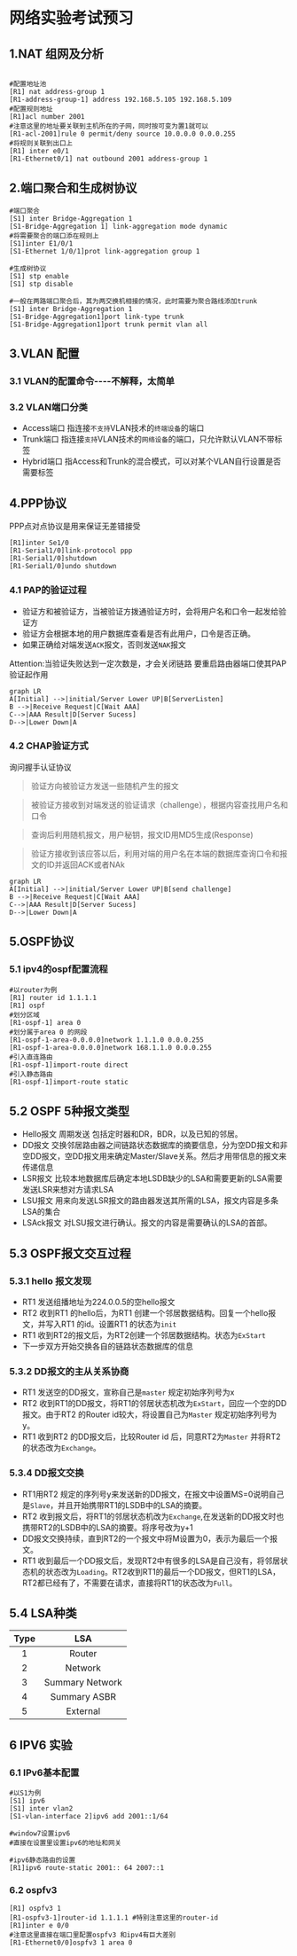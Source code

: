 # 网络实验考试预习
## 1.NAT 组网及分析

``` shell

#配置地址池
[R1] nat address-group 1 
[R1-address-group-1] address 192.168.5.105 192.168.5.109
#配置规则地址
[R1]acl number 2001
#注意这里的地址要关联到主机所在的子网，同时按可变为置1就可以
[R1-acl-2001]rule 0 permit/deny source 10.0.0.0 0.0.0.255 
#将规则关联到出口上
[R1] inter e0/1
[R1-Ethernet0/1] nat outbound 2001 address-group 1
```
## 2.端口聚合和生成树协议

``` shell
#端口聚合
[S1] inter Bridge-Aggregation 1
[S1-Bridge-Aggregation 1] link-aggregation mode dynamic
#将需要聚合的端口添在规则上
[S1]inter E1/0/1
[S1-Ethernet 1/0/1]prot link-aggregation group 1

#生成树协议
[S1] stp enable 
[S1] stp disable

#一般在两路端口聚合后，其为两交换机相接的情况，此时需要为聚合路线添加trunk
[S1] inter Bridge-Aggregation 1
[S1-Bridge-Aggregation1]port link-type trunk
[S1-Bridge-Aggregation1]port trunk permit vlan all
```

## 3.VLAN 配置
### 3.1 VLAN的配置命令----不解释，太简单
### 3.2 VLAN端口分类
-  Access端口
指连接`不支持`VLAN技术的`终端设备`的端口
- Trunk端口
指连接`支持`VLAN技术的`网络设备`的端口，只允许默认VLAN不带标签
- Hybrid端口
指Access和Trunk的混合模式，可以对某个VLAN自行设置是否需要标签

## 4.PPP协议
PPP点对点协议是用来保证无差错接受
```shell
[R1]inter Se1/0
[R1-Serial1/0]link-protocol ppp
[R1-Serial1/0]shutdown
[R1-Serial1/0]undo shutdown
```

### 4.1 PAP的验证过程
- 验证方和被验证方，当被验证方拨通验证方时，会将用户名和口令一起发给验证方
- 验证方会根据本地的用户数据库查看是否有此用户，口令是否正确。
- 如果正确给对端发送`ACK`报文，否则发送`NAK`报文

Attention:当验证失败达到一定次数是，才会关闭链路
要重启路由器端口使其PAP验证起作用

```mermaid
graph LR
A[Initial] -->|initial/Server Lower UP|B[ServerListen]
B -->|Receive Request|C[Wait AAA]
C-->|AAA Result|D[Server Sucess]
D-->|Lower Down|A
```

### 4.2 CHAP验证方式
询问握手认证协议
> 验证方向被验证方发送一些随机产生的报文

>被验证方接收到对端发送的验证请求（challenge），根据内容查找用户名和口令

>查询后利用随机报文，用户秘钥，报文ID用MD5生成(Response) 

> 验证方接收到该应答以后，利用对端的用户名在本端的数据库查询口令和报文的ID并返回ACK或者NAk

```mermaid
graph LR
A[Initial] -->|initial/Server Lower UP|B[send challenge]
B -->|Receive Request|C[Wait AAA]
C-->|AAA Result|D[Server Sucess]
D-->|Lower Down|A
```
## 5.OSPF协议
### 5.1 ipv4的ospf配置流程

``` shell
#以router为例
[R1] router id 1.1.1.1
[R1] ospf
#划分区域
[R1-ospf-1] area 0
#划分属于area 0 的网段
[R1-ospf-1-area-0.0.0.0]network 1.1.1.0 0.0.0.255
[R1-ospf-1-area-0.0.0.0]network 168.1.1.0 0.0.0.255
#引入直连路由
[R1-ospf-1]import-route direct
#引入静态路由
[R1-ospf-1]import-route static 
```
## 5.2 OSPF 5种报文类型
- Hello报文 周期发送 包括定时器和DR，BDR，以及已知的邻居。
- DD报文 交换邻居路由器之间链路状态数据库的摘要信息，分为空DD报文和非空DD报文，空DD报文用来确定Master/Slave关系。然后才用带信息的报文来传递信息
- LSR报文 比较本地数据库后确定本地LSDB缺少的LSA和需要更新的LSA需要发送LSR来想对方请求LSA
- LSU报文 用来向发送LSR报文的路由器发送其所需的LSA，报文内容是多条LSA的集合
- LSAck报文 对LSU报文进行确认。报文的内容是需要确认的LSA的首部。

## 5.3 OSPF报文交互过程
### 5.3.1 hello 报文发现
- RT1 发送组播地址为224.0.0.5的空hello报文
- RT2 收到RT1 的hello后，为RT1 创建一个邻居数据结构。回复一个hello报文，并写入RT1 的id。设置RT1 的状态为`init`
- RT1 收到RT2的报文后，为RT2创建一个邻居数据结构。状态为`ExStart` 
- 下一步双方开始交换各自的链路状态数据库的信息

### 5.3.2 DD报文的主从关系协商
- RT1 发送空的DD报文，宣称自己是`master` 规定初始序列号为x
- RT2 收到RT1的DD报文，将RT1的邻居状态机改为`ExStart`，回应一个空的DD报文。由于RT2 的Router id较大，将设置自己为`Master` 规定初始序列号为y。
- RT1 收到RT2 的DD报文后，比较Router id 后，同意RT2为`Master` 并将RT2 的状态改为`Exchange`。

### 5.3.4 DD报文交换
- RT1用RT2 规定的序列号y来发送新的DD报文，在报文中设置MS=0说明自己是`Slave`，并且开始携带RT1的LSDB中的LSA的摘要。
- RT2 收到报文后，将RT1的邻居状态机改为`Exchange`,在发送新的DD报文时也携带RT2的LSDB中的LSA的摘要。将序号改为y+1
- DD报文交换持续，直到RT2的一个报文中将M设置为0，表示为最后一个报文。
- RT1 收到最后一个DD报文后，发现RT2中有很多的LSA是自己没有，将邻居状态机的状态改为`Loading`。RT2收到RT1的最后一个DD报文，但RT1的LSA，RT2都已经有了，不需要在请求，直接将RT1的状态改为`Full`。

## 5.4 LSA种类
| Type | LSA|
|:-------:| :---------:|
| 1        | Router |
| 2        | Network |
| 3        | Summary Network|
|4         |Summary ASBR |
|5         |External|

## 6 IPV6 实验
### 6.1 IPv6基本配置
```shell
#以S1为例
[S1] ipv6
[S1] inter vlan2
[S1-vlan-interface 2]ipv6 add 2001::1/64

#window7设置ipv6
#直接在设置里设置ipv6的地址和网关

#ipv6静态路由的设置
[R1]ipv6 route-static 2001:: 64 2007::1 
```
### 6.2 ospfv3 

```shell
[R1] ospfv3 1
[R1-ospfv3-1]router-id 1.1.1.1 #特别注意这里的router-id
[R1]inter e 0/0
#注意这里直接在端口里配置ospfv3 和ipv4有巨大差别
[R1-Ethernet0/0]ospfv3 1 area 0 
```

